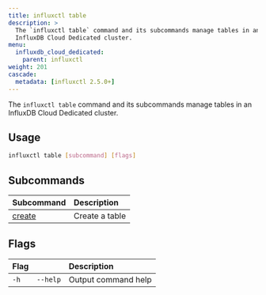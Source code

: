 ```yaml
---
title: influxctl table
description: >
  The `influxctl table` command and its subcommands manage tables in an
  InfluxDB Cloud Dedicated cluster.
menu:
  influxdb_cloud_dedicated:
    parent: influxctl
weight: 201
cascade:
  metadata: [influxctl 2.5.0+]
---
```


The `influxctl table` command and its subcommands manage tables in an
InfluxDB Cloud Dedicated cluster.

## Usage

```sh
influxctl table [subcommand] [flags]
```

## Subcommands

| Subcommand                                                                | Description    |
| :------------------------------------------------------------------------ | :------------- |
| [create](/influxdb/cloud-dedicated/reference/cli/influxctl/table/create/) | Create a table |

## Flags

| Flag |          | Description         |
| :--- | :------- | :------------------ |
| `-h` | `--help` | Output command help |
